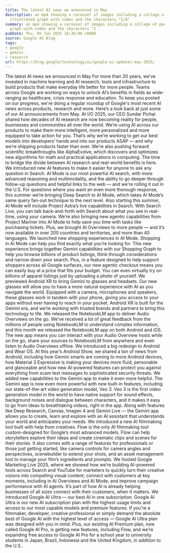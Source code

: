 ```yaml
---
title: The latest AI news we announced in May
description: an mp4 showing a carousel of images including a collage of people, an
  illustrated graph with codes and the characters "I/O"
summary: an mp4 showing a carousel of images including a collage of people, an illustrated
  graph with codes and the characters "I
pubDate: Thu, 05 Jun 2025 18:30:00 +0000
source: Google AI Blog
tags:
- google
- gemini
- research
url: https://blog.google/technology/ai/google-ai-updates-may-2025/
---
```


The latest AI news we announced in May
For more than 20 years, we’ve invested in machine learning and AI research, tools and infrastructure to build products that make everyday life better for more people. Teams across Google are working on ways to unlock AI’s benefits in fields as wide-ranging as healthcare, crisis response and education. To keep you posted on our progress, we're doing a regular roundup of Google's most recent AI news across products, research and more.
Here’s a look back at just some of our AI announcements from May.
At I/O 2025, our CEO Sundar Pichai shared how decades of AI research are now becoming reality for people, businesses and communities all over the world. We’re using AI across our products to make them more intelligent, more personalized and more equipped to take action for you. That’s why we’re working to get our best models into developers’ hands and into our products ASAP — and why we’re shipping products faster than ever. We’re also pushing forward scientific breakthroughs like AlphaEvolve, which discovers and optimizes new algorithms for math and practical applications in computing. The time to bridge the divide between AI research and real-world benefits is here.
We introduced new AI features to make it easier for anyone to ask any question in Search. AI Mode is our most powerful AI search, with more advanced reasoning and multimodality, and the ability to go deeper through follow-up questions and helpful links to the web — and we're rolling it out in the U.S. For questions where you want an even more thorough response, this summer we’re bringing Deep Search to AI Mode, which takes AI Mode’s same query fan-out technique to the next level. Also starting this summer, AI Mode will include Project Astra’s live capabilities in Search. With Search Live, you can talk back-and-forth with Search about what you see in real-time, using your camera. We’re also bringing new agentic capabilities from Project Mariner into AI Mode to help save you time with tasks like purchasing tickets. Plus, we brought AI Overviews to more people — and it’s now available in over 200 countries and territories, and more than 40 languages.
We launched new shopping experiences in AI Mode. Shopping in AI Mode can help you find exactly what you’re looking for. This new experience brings together Gemini capabilities with our Shopping Graph to help you browse billions of product listings, think through considerations and narrow down your search. Plus, in a feature designed to help support shoppers across all Google surfaces, our new agentic checkout means you can easily buy at a price that fits your budget. You can even virtually try on billions of apparel listings just by uploading a photo of yourself.
We previewed Android XR to bring Gemini to glasses and headsets. Our new glasses will allow you to have a more natural experience with AI as you navigate the world. Equipped with a camera, microphones and speakers, these glasses work in tandem with your phone, giving you access to your apps without ever having to reach in your pocket. Android XR is built for the Gemini era, and we’re working with trusted brands and partners to bring this technology to life.
We released the NotebookLM app to deliver Audio Overviews on the go. We’ve received a lot of great feedback from the millions of people using NotebookLM to understand complex information, and this month we released the NotebookLM app on both Android and iOS. The new app means you can interact with your Audio Overview hosts while on the go, share your sources to NotebookLM from anywhere and even listen to Audio Overviews offline.
We introduced a big redesign to Android and Wear OS. At this year’s Android Show, we shared a ton of news from Android, including how Gemini smarts are coming to more Android devices, how Material 3 Expressive is making your devices more fluid, personable and glanceable and how new AI-powered features can protect you against everything from scam text messages to sophisticated security threats.
We added new capabilities to the Gemini app to make it even more helpful. The Gemini app is now even more powerful with new built-in features, including our state-of-the-art video generation model, Veo 3. Veo 3 is the first video generation model in the world to have native support for sound effects, background noises and dialogue between characters, and it makes it easy to go from ideas to breathtaking videos, right in the app. Along with features like Deep Research, Canvas, Imagen 4 and Gemini Live — the Gemini app allows you to create, learn and explore with an AI assistant that understands your world and anticipates your needs.
We introduced a new AI filmmaking tool built with help from creatives. Flow is the only AI filmmaking tool custom-designed for Google’s most advanced models. Flow can help storytellers explore their ideas and create cinematic clips and scenes for their stories. It also comes with a range of features for professionals or those just getting started, like camera controls for camera angles and perspectives, scenebuilder to extend your shots, and an asset management tool to manage your film’s ingredients and prompts.
We hosted Google Marketing Live 2025, where we showed how we’re building AI-powered tools across Search and YouTube for marketers to quickly turn their creative visions into compelling visual content; connect with customers at key moments, including in AI Overviews and AI Mode; and improve campaign performance with AI agents. It’s part of how AI is already helping businesses of all sizes connect with their customers, when it matters.
We introduced Google AI Ultra — our best AI in one subscription. Google AI Ultra is our new AI subscription plan with the highest usage limits and access to our most capable models and premium features. If you're a filmmaker, developer, creative professional or simply demand the absolute best of Google AI with the highest level of access — Google AI Ultra plan was designed with you in mind. Plus, our existing AI Premium plan, now called Google AI Pro, is getting new features, including Flow, and we’re expanding free access to Google AI Pro for a school year to university students in Japan, Brazil, Indonesia and the United Kingdom, in addition to the U.S..